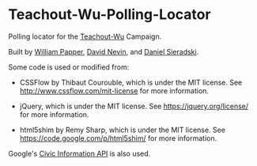 Teachout-Wu-Polling-Locator
===========================

Polling locator for the [Teachout-Wu](http://www.teachoutwu.com/) Campaign.

Built by [William Papper](http://papper.me/), [David Nevin](http://dnevin.com/), and [Daniel Sieradski](http://self.agency/).

Some code is used or modified from:

* CSSFlow by Thibaut Courouble, which is under the MIT license. See http://www.cssflow.com/mit-license for more information.

* jQuery, which is under the MIT license. See https://jquery.org/license/ for more information.

* html5shim by Remy Sharp, which is under the MIT license. See https://code.google.com/p/html5shim/ for more information.

Google's [Civic Information API](https://developers.google.com/civic-information/) is also used.
